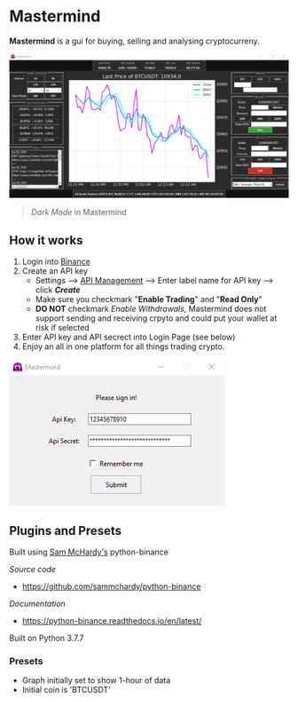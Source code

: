 # Mastermind
**Mastermind** is a gui for buying, selling and analysing cryptocurreny. 

![Image of Dark Mode on Mastermind](https://github.com/Modiodal/Mastermind/blob/master/screenshots/dark_mode_app.png)
> *Dark Mode* in Mastermind

## How it works

1. Login into [Binance](https://www.binance.com/en)
2. Create an API key
   - Settings --> [API Management](https://www.binance.com/en/usercenter/settings/api-management) --> Enter label name for API key --> click ***Create***
   - Make sure you checkmark "**Enable Trading**" and "**Read Only**"
   - **DO NOT** checkmark *Enable Withdrawals*, Mastermind does not support sending and receiving crpyto and could put your wallet at risk if selected
3. Enter API key and API secrect into Login Page (see below)
4. Enjoy an all in one platform for all things trading crypto.

![Mastermind Login Page](https://github.com/Modiodal/Mastermind/blob/master/screenshots/login_screenshot.png)


## Plugins and Presets

Built using [Sam McHardy's](https://github.com/sammchardy) python-binance

*Source code*
   - https://github.com/sammchardy/python-binance
   
*Documentation*
   - https://python-binance.readthedocs.io/en/latest/


Built on Python 3.7.7

### Presets
- Graph initially set to show 1-hour of data
- Initial coin is 'BTCUSDT'


